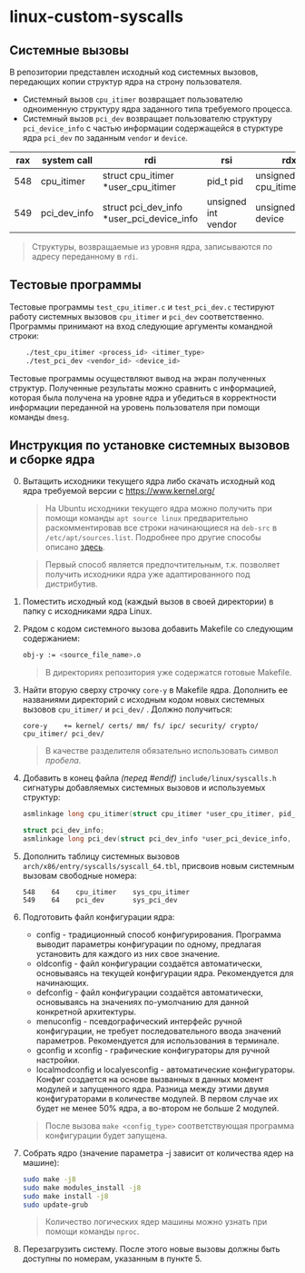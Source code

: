 # linux-custom-syscalls
## Системные вызовы
В репозитории представлен исходный код системных вызовов, передающих копии структур ядра на строну пользователя.

- Системный вызов `cpu_itimer` возвращает пользователю одноименную структуру ядра заданного типа требуемого процесса.
- Системный вызов `pci_dev` возвращает пользователю структуру `pci_device_info` с частью информации содержащейся в стурктуре ядра `pci_dev` по заданным `vendor` и `device`.  

| rax | system call  | rdi | rsi | rdx      |
| --- | ------------ | --- | --- | -------- |
| 548 | cpu_itimer   | struct cpu_itimer *user_cpu_itimer | pid_t pid | unsigned int cpu_itimer_type |
| 549 | pci_dev_info | struct pci_dev_info *user_pci_device_info | unsigned int vendor | unsigned int device |

> Структуры, возвращаемые из уровня ядра, записываются по адресу переданному в `rdi`.

## Тестовые программы
Тестовые программы `test_cpu_itimer.c` и `test_pci_dev.c` тестируют работу системных вызовов `cpu_itimer` и `pci_dev` соответственно. Программы принимают на вход следующие аргументы командной строки:

```bash
    ./test_cpu_itimer <process_id> <itimer_type>
    ./test_pci_dev <vendor_id> <device_id>
```

Тестовые программы осуществляют вывод на экран полученных структур. Полученные результаты можно сравнить с информацией, которая была получена на уровне ядра и убедиться в корректности информации переданной на уровень пользователя при помощи команды `dmesg`.

## Инструкция по установке системных вызовов и сборке ядра
0. Вытащить исходники текущего ядра либо скачать исходный код ядра требуемой версии с https://www.kernel.org/
    > На Ubuntu исходники текущего ядра можно получить при помощи команды `apt source linux` предварительно раскомментировав все строки начинающиеся на `deb-src` в `/etc/apt/sources.list`. Подробнее про другие способы описано [здесь](https://askubuntu.com/questions/159833/how-do-i-get-the-kernel-source-code).
    
    > Первый способ является предпочтительным, т.к. позволяет получить исходники ядра уже адаптированного под дистрибутив.

1. Поместить исходный код (каждый вызов в своей директории) в папку с исходниками ядра Linux.

2. Рядом с кодом системного вызова добавить Makefile со следующим содержанием:

    ```bash
    obj-y := <source_file_name>.o
    ```
    > В директориях репозитория уже содержатся готовые Makefile.

3. Найти вторую сверху строчку ```core-y``` в Makefile ядра. Дополнить ее названиями директорий с исходным кодом новых системных вызовов `cpu_itimer/` и `pci_dev/` . Должно получиться:
    ```make
    core-y    += kernel/ certs/ mm/ fs/ ipc/ security/ crypto/ cpu_itimer/ pci_dev/
    ```
    > В качестве разделителя обязательно использовать символ *пробела*.

4. Добавить в конец файла *(перед #endif)* ```include/linux/syscalls.h``` сигнатуры добавляемых системных вызовов и используемых структур:
    ```c
    asmlinkage long cpu_itimer(struct cpu_itimer *user_cpu_itimer, pid_t pid, unsigned int id);
    
    struct pci_dev_info;
    asmlinkage long pci_dev(struct pci_dev_info *user_pci_device_info, unsigned int vendor, unsigned int device);
    ```

5. Дополнить таблицу системных вызовов `arch/x86/entry/syscalls/syscall_64.tbl`, присвоив новым системным вызовам свободные номера:

    ```
    548    64    cpu_itimer    sys_cpu_itimer
    549    64    pci_dev       sys_pci_dev
    ```
   
6.  Подготовить файл конфигурации ядра:
    - config - традиционный способ конфигурирования. Программа выводит параметры конфигурации по одному, предлагая установить для каждого из них свое значение.
    - oldconfig - файл конфигурации создаётся автоматически, основываясь на текущей конфигурации ядра. Рекомендуется для начинающих.
    - defconfig - файл конфигурации создаётся автоматически, основываясь на значениях по-умолчанию для данной конкретной архитектуры.
    - menuconfig - псевдографический интерфейс ручной конфигурации, не требует последовательного ввода значений параметров. Рекомендуется для использования в терминале.
    - gconfig и xconfig - графические конфигураторы для ручной настройки.
    - localmodconfig и localyesconfig - автоматические конфигураторы. Конфиг создается на основе вызванных в данных момент модулей и запущенного ядра. Разница между этими двумя конфигураторами в количестве модулей. В первом случае их будет не менее 50% ядра, а во-втором не больше 2 модулей.

    > После вызова `make <config_type>` соответствующая программа конфигурации будет запущена.

7. Собрать ядро (значение параметра -j зависит от количества ядер на машине):

   ```bash
   sudo make -j8
   sudo make modules_install -j8
   sudo make install -j8
   sudo update-grub
   ```
   > Количество логических ядер машины можно узнать при помощи команды `nproc`.
 
8. Перезагрузить систему. После этого новые вызовы должны быть доступны по номерам, указанным в пункте 5.

